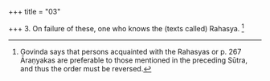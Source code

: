 +++
title = "03"

+++
3. On failure of these, one who knows the (texts called) Rahasya. [^3] 


[^3]:  Govinda says that persons acquainted with the Rahasyas or p. 267 Āraṇyakas are preferable to those mentioned in the preceding Sūtra, and thus the order must be reversed.
